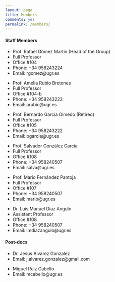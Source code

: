 ```yaml
---
layout: page
title: Members
comments: yes
permalink: /members/
---
```

<div class="members-content post-content">
    <h4>Staff Members</h4>
    <ul>
        <li>Prof. Rafael Gómez Martín (Head of the Group)</li>
        <li>Full Professor</li>
        <li>Office #104</li>
        <li>Phone: +34 958243224</li>
        <li>Email: rgomez@ugr.es</li>
    </ul>
    <ul>
        <li>Prof. Amelia Rubio Bretones</li>
        <li>Full Professor</li>
        <li>Office #104-b</li>
        <li>Phone: +34 958243222</li>
        <li>Email: arubio@ugr.es</li>
    </ul>
    <ul>
        <li>Prof. Bernardo García Olmedo (Retired)</li>
        <li>Full Professor</li>
        <li>Office #105</li>
        <li>Phone: +34 958243222</li>
        <li>Email: bgarcia@ugr.es</li>
    </ul>
    <ul>
        <li>Prof. Salvador González García</li>
        <li>Full Professor</li>
        <li>Office #108</li>
        <li>Phone: +34 958240507</li>
        <li>Email: salva@ugr.es</li>
    </ul>
    <ul>
        <li>Prof. Mario Fernández Pantoja</li>
        <li>Full Professor</li>
        <li>Office #107</li>
        <li>Phone: +34 958240507</li>
        <li>Email: mario@ugr.es</li>
    </ul>
    <ul>
        <li>Dr. Luis  Manuel Diaz Angulo</li>
        <li>Assistant Professor</li>
        <li>Office #108</li>
        <li>Phone: +34 958240507</li>
        <li>Email: lmdiazangulo@ugr.es</li>
    </ul>
    <h4>Post-docs</h4>
    <ul>
        <li>Dr. Jesus Alvarez Gonzalez</li>
        <li>Email: j.alvarez.gonzalez@gmail.com</li>
    </ul>
    <ul>
        <li>Miguel Ruiz Cabello</li>
        <li>Email: mcabello@ugr.es</li>
    </ul>
</div>